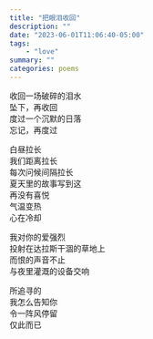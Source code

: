 ```yaml
---
title: "把眼泪收回"
description: ""
date: "2023-06-01T11:06:40-05:00"
tags: 
    - "love"
summary: ""
categories: poems
---
```

收回一场破碎的泪水\
坠下，再收回\
度过一个沉默的日落\
忘记，再度过

白昼拉长\
我们距离拉长\
每次问候间隔拉长\
夏天里的故事写到这\
再没有喜悦\
气温变热\
心在冷却

我对你的爱强烈\
投射在达拉斯干涸的草地上\
而恨的声音不止\
与夜里灌溉的设备交响

所追寻的\
我怎么告知你\
令一阵风停留\
仅此而已
